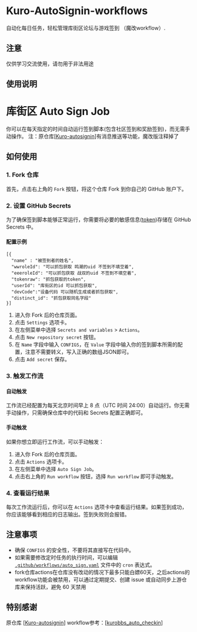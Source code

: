 # Kuro-AutoSignin-workflows

自动化每日任务，轻松管理库街区论坛与游戏签到 （魔改workflow）.

## 注意

仅供学习交流使用，请勿用于非法用途

## 使用说明
# 库街区 Auto Sign Job

你可以在每天指定的时间自动运行签到脚本(包含社区签到和奖励签到)，而无需手动操作。
注：原仓库[[Kuro-autosignin](https://github.com/mxyooR/Kuro-autosignin)]有消息推送等功能，魔改版注释掉了

## 如何使用

### 1. Fork 仓库

首先，点击右上角的 `Fork` 按钮，将这个仓库 Fork 到你自己的 GitHub 账户下。

### 2. 设置 GitHub Secrets

为了确保签到脚本能够正常运行，你需要将必要的敏感信息([token](https://blog.tomys.top/2023-07/kuro-token/))存储在 GitHub
Secrets 中。

#### 配置示例
```
[{
  "name" : "被签到者的姓名",
  "wwroleId": "可以抓包获取 鸣潮的uid 不签到不填空着",
  "eeeroleId": "可以抓包获取 战双的uid 不签到不填空着",
  "tokenraw": "抓包获取的token",
  "userId": "库街区的id 可以抓包获取",
  "devCode":"设备代码 可以随机生成或者抓包获取",
  "distinct_id": "抓包获取同名字段"
}]
```

1. 进入你 Fork 后的仓库页面。
2. 点击 `Settings` 选项卡。
3. 在左侧菜单中选择 `Secrets and variables` > `Actions`。
4. 点击 `New repository secret` 按钮。
5. 在 `Name` 字段中输入 `CONFIGS`，在 `Value` 字段中输入你的签到脚本所需的配置，注意不需要转义，写入正确的数组JSON即可。
6. 点击 `Add secret` 保存。

### 3. 触发工作流

#### 自动触发

工作流已经配置为每天北京时间早上 8 点（UTC 时间 24:00）自动运行。你无需手动操作，只需确保仓库中的代码和 Secrets 配置正确即可。

#### 手动触发

如果你想立即运行工作流，可以手动触发：

1. 进入你 Fork 后的仓库页面。
2. 点击 `Actions` 选项卡。
3. 在左侧菜单中选择 `Auto Sign Job`。
4. 点击右上角的 `Run workflow` 按钮，选择 `Run workflow` 即可手动触发。

### 4. 查看运行结果

每次工作流运行后，你可以在 `Actions` 选项卡中查看运行结果。如果签到成功，你应该能够看到相应的日志输出。签到失败则会报错。

## 注意事项

- 确保 `CONFIGS` 的安全性，不要将其直接写在代码中。
- 如果需要修改定时任务的执行时间，可以编辑 [`.github/workflows/auto_sign.yaml`](.github/workflows/auto_checkin.yaml) 文件中的
  `cron` 表达式。
- fork仓库actions在仓库没有改动的情况下最多只能白嫖60天，之后actions的workflow功能会被禁用，可以通过定期提交、创建 issue 或自动同步上游仓库来保持活跃，避免 60 天禁用

## 特别感谢

原仓库 [[Kuro-autosignin](https://github.com/mxyooR/Kuro-autosignin)]
workflow参考：[[kurobbs_auto_checkin](https://github.com/leeezep/kurobbs_auto_checkin)]

